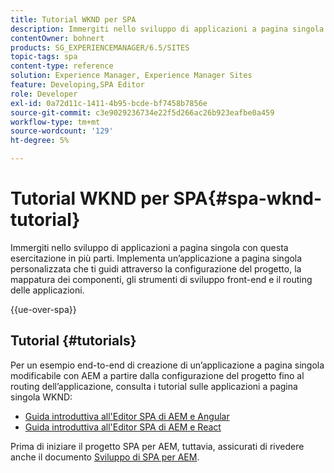 ```yaml
---
title: Tutorial WKND per SPA
description: Immergiti nello sviluppo di applicazioni a pagina singola con questa esercitazione in più parti. Implementa un’applicazione a pagina singola personalizzata che ti guidi attraverso la configurazione del progetto, la mappatura dei componenti, gli strumenti di sviluppo front-end e il routing delle applicazioni.
contentOwner: bohnert
products: SG_EXPERIENCEMANAGER/6.5/SITES
topic-tags: spa
content-type: reference
solution: Experience Manager, Experience Manager Sites
feature: Developing,SPA Editor
role: Developer
exl-id: 0a72d11c-1411-4b95-bcde-bf7458b7856e
source-git-commit: c3e9029236734e22f5d266ac26b923eafbe0a459
workflow-type: tm+mt
source-wordcount: '129'
ht-degree: 5%

---
```


# Tutorial WKND per SPA{#spa-wknd-tutorial}

Immergiti nello sviluppo di applicazioni a pagina singola con questa esercitazione in più parti. Implementa un’applicazione a pagina singola personalizzata che ti guidi attraverso la configurazione del progetto, la mappatura dei componenti, gli strumenti di sviluppo front-end e il routing delle applicazioni.

{{ue-over-spa}}

## Tutorial {#tutorials}

Per un esempio end-to-end di creazione di un’applicazione a pagina singola modificabile con AEM a partire dalla configurazione del progetto fino al routing dell’applicazione, consulta i tutorial sulle applicazioni a pagina singola WKND:

* [Guida introduttiva all&#39;Editor SPA di AEM e Angular](https://experienceleague.adobe.com/docs/experience-manager-learn/getting-started-with-aem-headless/spa-editor/angular/overview.html)
* [Guida introduttiva all&#39;Editor SPA di AEM e React](https://experienceleague.adobe.com/docs/experience-manager-learn/getting-started-with-aem-headless/spa-editor/react/overview.html)

Prima di iniziare il progetto SPA per AEM, tuttavia, assicurati di rivedere anche il documento [Sviluppo di SPA per AEM](/help/sites-developing/spa-architecture.md).
